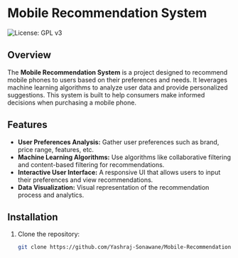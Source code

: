# Mobile Recommendation System

![License: GPL v3](https://img.shields.io/badge/License-GPLv3-blue.svg)

## Overview

The **Mobile Recommendation System** is a project designed to recommend mobile phones to users based on their preferences and needs. It leverages machine learning algorithms to analyze user data and provide personalized suggestions. This system is built to help consumers make informed decisions when purchasing a mobile phone.

## Features

- **User Preferences Analysis:** Gather user preferences such as brand, price range, features, etc.
- **Machine Learning Algorithms:** Use algorithms like collaborative filtering and content-based filtering for recommendations.
- **Interactive User Interface:** A responsive UI that allows users to input their preferences and view recommendations.
- **Data Visualization:** Visual representation of the recommendation process and analytics.

## Installation

1. Clone the repository:
   ```bash
   git clone https://github.com/Yashraj-Sonawane/Mobile-Recommendation-System.git

